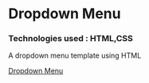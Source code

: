 # Dropdown Menu

### Technologies used : HTML,CSS

A dropdown menu template using HTML

[Dropdown Menu](https://nervous-morse-c6df07.netlify.app/)
